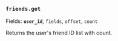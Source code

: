 ### `friends.get`

Fields: **`user_id`**, `fields`, `offset`, `count`

Returns the user's friend ID list with count.
